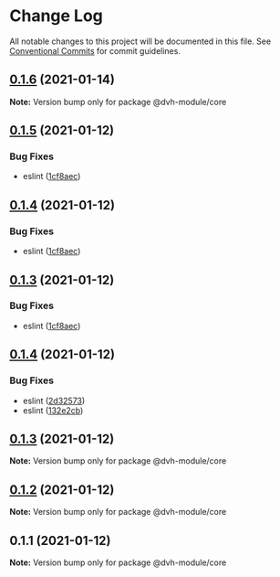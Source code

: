 # Change Log

All notable changes to this project will be documented in this file.
See [Conventional Commits](https://conventionalcommits.org) for commit guidelines.

## [0.1.6](https://github.com/danghungtb26/dvh-module/compare/@dvh-module/core@0.1.5...@dvh-module/core@0.1.6) (2021-01-14)

**Note:** Version bump only for package @dvh-module/core





## [0.1.5](https://github.com/danghungtb26/dvh-module-core/compare/@dvh-module/core@0.1.4...@dvh-module/core@0.1.5) (2021-01-12)


### Bug Fixes

* eslint ([1cf8aec](https://github.com/danghungtb26/dvh-module-core/commit/1cf8aecdd3fd937f7f8780c21673a65923dcb8b1))





## [0.1.4](https://github.com/danghungtb26/dvh-module-core/compare/@dvh-module/core@0.1.4...@dvh-module/core@0.1.4) (2021-01-12)


### Bug Fixes

* eslint ([1cf8aec](https://github.com/danghungtb26/dvh-module-core/commit/1cf8aecdd3fd937f7f8780c21673a65923dcb8b1))





## [0.1.3](https://github.com/danghungtb26/dvh-module-core/compare/@dvh-module/core@0.1.4...@dvh-module/core@0.1.3) (2021-01-12)


### Bug Fixes

* eslint ([1cf8aec](https://github.com/danghungtb26/dvh-module-core/commit/1cf8aecdd3fd937f7f8780c21673a65923dcb8b1))





## [0.1.4](https://github.com/danghungtb26/dvh-module-core/compare/@dvh-module/core@0.1.3...@dvh-module/core@0.1.4) (2021-01-12)


### Bug Fixes

* eslint ([2d32573](https://github.com/danghungtb26/dvh-module-core/commit/2d3257355de03a6824c78d0e226a89d12217f613))
* eslint ([132e2cb](https://github.com/danghungtb26/dvh-module-core/commit/132e2cbd3ee62f46a51e0fe6a664de93eeb57912))





## [0.1.3](https://github.com/danghungtb26/dvh-module-core/compare/@dvh-module/core@0.1.2...@dvh-module/core@0.1.3) (2021-01-12)

**Note:** Version bump only for package @dvh-module/core





## [0.1.2](https://github.com/danghungtb26/dvh-module-core/compare/@dvh-module/core@0.1.1...@dvh-module/core@0.1.2) (2021-01-12)

**Note:** Version bump only for package @dvh-module/core





## 0.1.1 (2021-01-12)

**Note:** Version bump only for package @dvh-module/core
